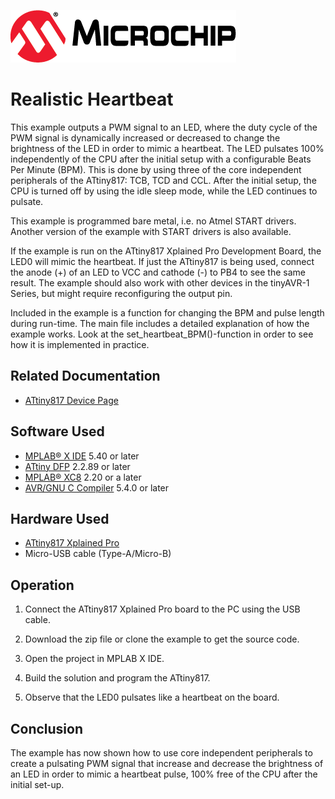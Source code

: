 <!-- Please do not change this logo with link -->
[![MCHP](images/microchip.png)](https://www.microchip.com)

# Realistic Heartbeat

This example outputs a PWM signal to an LED, where the duty cycle of the PWM signal is dynamically increased or decreased to change the brightness of the LED in order to mimic a heartbeat. The LED pulsates 100% independently of the CPU after the initial setup with a configurable Beats Per Minute (BPM). This is done by using three of the core independent peripherals of the ATtiny817: TCB, TCD and CCL. After the initial setup, the CPU is turned off by using the idle sleep mode, while the LED continues to pulsate.

This example is programmed bare metal, i.e. no Atmel START drivers. Another version of the example with START drivers is also available.

If the example is run on the ATtiny817 Xplained Pro Development Board, the LED0 will mimic the heartbeat. If just the ATtiny817 is being used, connect the anode (+) of an LED to VCC and cathode (-) to PB4 to see the same result. The example should also work with other devices in the tinyAVR-1 Series, but might require reconfiguring the output pin. 

Included in the example is a function for changing the BPM and pulse length during run-time. The main file includes a detailed explanation of how the example works. Look at the set_heartbeat_BPM()-function in order to see how it is implemented in practice. 

## Related Documentation

- [ATtiny817 Device Page](https://www.microchip.com/wwwproducts/en/ATtiny817)

## Software Used

- [MPLAB® X IDE](http://www.microchip.com/mplab/mplab-x-ide) 5.40 or later
- [ATtiny DFP](http://packs.download.atmel.com/) 2.2.89 or later
- [MPLAB® XC8](http://www.microchip.com/mplab/compilers) 2.20 or a later
- [AVR/GNU C Compiler](https://www.microchip.com/mplab/avr-support/avr-and-arm-toolchains-c-compilers) 5.4.0 or later

## Hardware Used

- [ATtiny817 Xplained Pro](https://www.microchip.com/DevelopmentTools/ProductDetails/attiny817-xpro)
- Micro-USB cable (Type-A/Micro-B)

## Operation

1. Connect the ATtiny817 Xplained Pro board to the PC using the USB cable.

2. Download the zip file or clone the example to get the source code.

3. Open the project in MPLAB X IDE.

4. Build the solution and program the ATtiny817. 

5. Observe that the LED0 pulsates like a heartbeat on the board.

## Conclusion
The example has now shown how to use core independent peripherals to create a pulsating PWM signal that increase and decrease the brightness of an LED in order to mimic a heartbeat pulse, 100% free of the CPU after the initial set-up.
